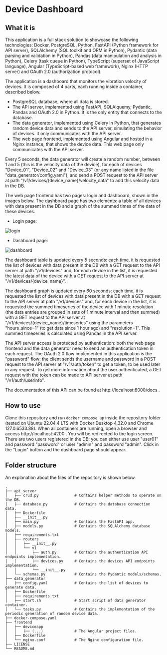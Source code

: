 # Device Dashboard

## What it is

This application is a full stack solution to showcase the following technologies: Docker, PostgreSQL, Python, FastAPI (Python framework for API server), SQLAlchemy (SQL toolkit and ORM in Python), Pydantic (data parsing and validation in Python), Pandas (data manipulation and analysis in Python), Celery (task queue in Python), TypeScript (superset of JavaScript language), Angular (TypeScript-based web framework), Nginx (HTTP server) and OAuth 2.0 (authorization protocol).

The application is a dashboard that monitors the vibration velocity of devices. It is composed of 4 parts, each running inside a container, described below.

- PostgreSQL database, where all data is stored.
- The API server, implemented using FastAPI, SQLAlquemy, Pydantic, Pandas and OAuth 2.0 in Python. It is the only entity that connects to the database.
- The data generator, implemented using Celery in Python, that generates random device data and sends to the API server, simulating the behavior of devices. It only communicates with the API server.
- The web page frontend, implemented using Angular and hosted in a Nginx instance, that shows the device data. This web page only communicates with the API server.

Every 5 seconds, the data generator will create a random number, between 1 and 5 (this is the velocity data of the device), for each of devices "Device_01", "Device_02" and "Device_03" (or any name listed in the file "data_generator/config.yaml"), and send a POST request to the API server at path "/v1/devices/{device_name}/velocity_data" to add this velocity data in the DB.

The web page frontend has two pages: login and dashboard, shown in the images below. The dashboard page has two elements: a table of all devices with data present in the DB and a graph of the summed times of the data of these devices.

- Login page:

![login](https://github.com/user-attachments/assets/d3b41577-c35a-4ea6-b730-3552957894f8)

- Dashboard page:

![dashboard](https://github.com/user-attachments/assets/3481c3ce-ea27-4a16-8111-4c53db1202c6)

The dashboard table is updated every 5 seconds: each time, it is requested the list of devices with data present in the DB with a GET request to the API server at path "/v1/devices" and, for each device in the list, it is requested the latest data of the device with a GET request to the API server at "/v1/devices/{device_name}".

The dashboard graph is updated every 60 seconds: each time, it is requested the list of devices with data present in the DB with a GET request to the API server at path "/v1/devices" and, for each device in the list, it is requested the summed timeseries of the device with 1 minute resolution (the data entries are grouped in sets of 1 minute interval and then summed) with a GET request to the API server at "/v1/devices/{device_name}/timeseries" using the parameters "hours_since=1" (to get data since 1 hour ago) and "resolution=1". This summed timeseries is calculated using Pandas in the API server.

The API server access is protected by authentication: both the web page frontend and the data generator need to send an authentication token in each request. The OAuth 2.0 flow implemented in this application is the "password" flow: the client sends the username and password in a POST request to the API server at "/v1/auth/token" to get a token, to be used later in any request. To get more information about the user authenticated, a GET request with the token can be made to API server at path "/v1/auth/userinfo".

The documentation of this API can be found at http://localhost:8000/docs .

## How to use

Clone this repository and run `docker compose up` inside the repository folder (tested on Ubuntu 22.04.4 LTS with Docker Desktop 4.32.0 and Chrome 127.0.6533.88). When all containers are running, open a browser and access http://localhost:4200 . You will be redirected to the login screen. There are two users registered in the DB: you can either use user "user01" and password "password" or user "admin" and password "admin". Click in the "Login" button and the dashboard page should appear.

## Folder structure

An explanation about the files of the repository is shown below.

```
.
├── api_server
│   ├── crud.py                # Contains helper methods to operate on the DB.
│   ├── database.py            # Contains the database connection data.
│   ├── Dockerfile
│   ├── __init__.py
│   ├── main.py                # Contains the FastAPI app.
│   ├── models.py              # Contains the SQLAlchemy database models.
│   ├── requirements.txt
│   ├── routers
│   │   ├── __init__.py
│   │   └── v1
│   │       ├── auth.py        # Contains the authentication API endpoints implementation.
│   │       ├── devices.py     # Contains the devices API endpoints implementation.
│   │       └── __init__.py
│   └── schemas.py             # Contains the Pydantic models/schemas.
├── data_generator
│   ├── config.yaml            # Contains the list of devices to generate data.
│   ├── Dockerfile
│   ├── requirements.txt
│   ├── start.sh               # Start script of data generator container.
│   └── tasks.py               # Contains the implementation of the periodic generation of random device data.
├── docker-compose.yaml
├── frontend
│   ├── deviceapp
│   │   ├── (...)              # The Angular project files.
│   ├── Dockerfile
│   └── nginx.conf             # The Nginx configuration file.
├── LICENSE
└── README.md
```
